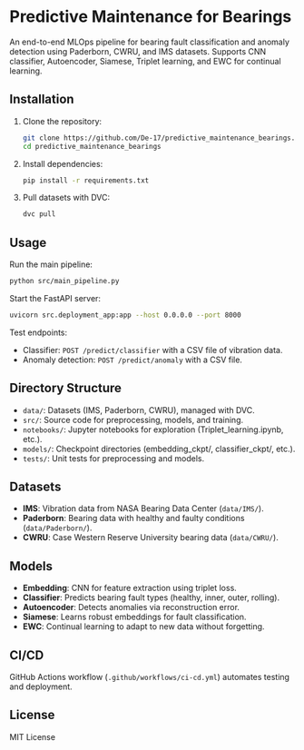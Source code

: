 # Predictive Maintenance for Bearings

An end-to-end MLOps pipeline for bearing fault classification and anomaly detection using Paderborn, CWRU, and IMS datasets. Supports CNN classifier, Autoencoder, Siamese, Triplet learning, and EWC for continual learning.

## Installation

1. Clone the repository:

   ```bash
   git clone https://github.com/De-17/predictive_maintenance_bearings.git
   cd predictive_maintenance_bearings
   ```

2. Install dependencies:

   ```bash
   pip install -r requirements.txt
   ```

3. Pull datasets with DVC:
   ```bash
   dvc pull
   ```

## Usage

Run the main pipeline:

```bash
python src/main_pipeline.py
```

Start the FastAPI server:

```bash
uvicorn src.deployment_app:app --host 0.0.0.0 --port 8000
```

Test endpoints:

- Classifier: `POST /predict/classifier` with a CSV file of vibration data.
- Anomaly detection: `POST /predict/anomaly` with a CSV file.

## Directory Structure

- `data/`: Datasets (IMS, Paderborn, CWRU), managed with DVC.
- `src/`: Source code for preprocessing, models, and training.
- `notebooks/`: Jupyter notebooks for exploration (Triplet_learning.ipynb, etc.).
- `models/`: Checkpoint directories (embedding_ckpt/, classifier_ckpt/, etc.).
- `tests/`: Unit tests for preprocessing and models.

## Datasets

- **IMS**: Vibration data from NASA Bearing Data Center (`data/IMS/`).
- **Paderborn**: Bearing data with healthy and faulty conditions (`data/Paderborn/`).
- **CWRU**: Case Western Reserve University bearing data (`data/CWRU/`).

## Models

- **Embedding**: CNN for feature extraction using triplet loss.
- **Classifier**: Predicts bearing fault types (healthy, inner, outer, rolling).
- **Autoencoder**: Detects anomalies via reconstruction error.
- **Siamese**: Learns robust embeddings for fault classification.
- **EWC**: Continual learning to adapt to new data without forgetting.

## CI/CD

GitHub Actions workflow (`.github/workflows/ci-cd.yml`) automates testing and deployment.

## License

MIT License
